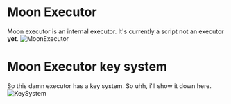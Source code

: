 # Moon Executor
Moon executor is an internal executor. It's currently a script not an executor **yet**.
![MoonExecutor](https://github.com/BombLoL/executor-test/assets/137166238/0b3f3c50-bc38-4f13-ac34-febf0aadc834)
# Moon Executor key system
So this damn executor has a key system. So uhh, i'll show it down here.
![KeySystem](https://github.com/BombLoL/executor-test/assets/137166238/8de33791-68ba-489f-8a97-baaa4207cc14)
